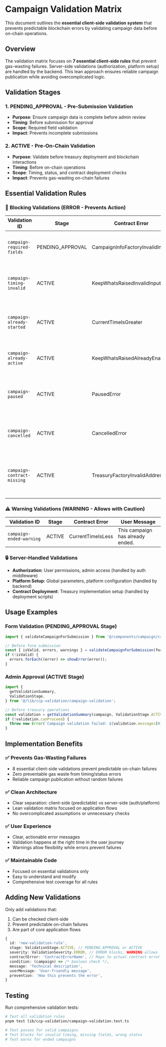 # Campaign Validation Matrix

This document outlines the **essential client-side validation system** that prevents predictable blockchain errors by validating campaign data before on-chain operations.

## Overview

The validation matrix focuses on **7 essential client-side rules** that prevent gas-wasting failures. Server-side validations (authorization, platform setup) are handled by the backend. This lean approach ensures reliable campaign publication while avoiding overcomplicated logic.

## Validation Stages

### 1. **PENDING_APPROVAL** - Pre-Submission Validation

- **Purpose**: Ensure campaign data is complete before admin review
- **Timing**: Before submission for approval
- **Scope**: Required field validation
- **Impact**: Prevents incomplete submissions

### 2. **ACTIVE** - Pre-On-Chain Validation

- **Purpose**: Validate before treasury deployment and blockchain interactions
- **Timing**: Before on-chain operations
- **Scope**: Timing, status, and contract deployment checks
- **Impact**: Prevents gas-wasting on-chain failures

## Essential Validation Rules

### 🚨 **Blocking Validations (ERROR - Prevents Action)**

| Validation ID               | Stage            | Contract Error                  | User Message                                                   |
| --------------------------- | ---------------- | ------------------------------- | -------------------------------------------------------------- |
| `campaign-required-fields`  | PENDING_APPROVAL | CampaignInfoFactoryInvalidInput | Please complete all required campaign fields.                  |
| `campaign-timing-invalid`   | ACTIVE           | KeepWhatsRaisedInvalidInput     | Campaign start time must be in the future and before end time. |
| `campaign-already-started`  | ACTIVE           | CurrentTimeIsGreater            | Cannot activate campaign that has already started.             |
| `campaign-already-active`   | ACTIVE           | KeepWhatsRaisedAlreadyEnabled   | This campaign is already active and deployed.                  |
| `campaign-paused`           | ACTIVE           | PausedError                     | Cannot perform operations on a paused campaign.                |
| `campaign-cancelled`        | ACTIVE           | CancelledError                  | Cannot perform operations on a cancelled campaign.             |
| `campaign-contract-missing` | ACTIVE           | TreasuryFactoryInvalidAddress   | Campaign contract must be deployed before treasury operations. |

### ⚠️ **Warning Validations (WARNING - Allows with Caution)**

| Validation ID            | Stage  | Contract Error    | User Message                     |
| ------------------------ | ------ | ----------------- | -------------------------------- |
| `campaign-ended-warning` | ACTIVE | CurrentTimeIsLess | This campaign has already ended. |

### 🔒 **Server-Handled Validations**

- **Authorization**: User permissions, admin access (handled by auth middleware)
- **Platform Setup**: Global parameters, platform configuration (handled by backend)
- **Contract Deployment**: Treasury implementation setup (handled by deployment scripts)

## Usage Examples

### Form Validation (PENDING_APPROVAL Stage)

```typescript
import { validateCampaignForSubmission } from '@/components/campaign/create/form';

// Before form submission
const { isValid, errors, warnings } = validateCampaignForSubmission(formData);
if (!isValid) {
  errors.forEach((error) => showError(error));
}
```

### Admin Approval (ACTIVE Stage)

```typescript
import {
  getValidationSummary,
  ValidationStage,
} from '@/lib/ccp-validation/campaign-validation';

// Before treasury operations
const validation = getValidationSummary(campaign, ValidationStage.ACTIVE);
if (!validation.canProceed) {
  throw new Error(`Campaign validation failed: ${validation.messages[0]}`);
}
```

## Implementation Benefits

### ✅ **Prevents Gas-Wasting Failures**

- 8 essential client-side validations prevent predictable on-chain failures
- Zero preventable gas waste from timing/status errors
- Reliable campaign publication without random failures

### ✅ **Clean Architecture**

- Clear separation: client-side (predictable) vs server-side (auth/platform)
- Lean validation matrix focused on application flows
- No overcomplicated assumptions or unnecessary checks

### ✅ **User Experience**

- Clear, actionable error messages
- Validation happens at the right time in the user journey
- Warnings allow flexibility while errors prevent failures

### ✅ **Maintainable Code**

- Focused on essential validations only
- Easy to understand and modify
- Comprehensive test coverage for all rules

## Adding New Validations

Only add validations that:

1. Can be checked client-side
2. Prevent predictable on-chain failures
3. Are part of core application flows

```typescript
{
  id: 'new-validation-rule',
  stage: ValidationStage.ACTIVE, // PENDING_APPROVAL or ACTIVE
  severity: ValidationSeverity.ERROR, // ERROR blocks, WARNING allows
  contractError: 'ContractErrorName', // Maps to actual contract error
  condition: (campaign) => /* boolean check */,
  message: 'Technical description',
  userMessage: 'User-friendly message',
  prevention: 'How this prevents the error',
}
```

## Testing

Run comprehensive validation tests:

```bash
# Test all validation rules
pnpm test lib/ccp-validation/campaign-validation.test.ts

# Test passes for valid campaigns
# Test blocks for invalid timing, missing fields, wrong status
# Test warns for ended campaigns
```
